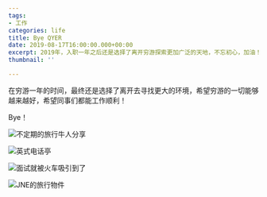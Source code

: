 ```yaml
---
tags:
- 工作
categories: life
title: Bye QYER
date: 2019-08-17T16:00:00.000+00:00
excerpt: 2019年，入职一年之后还是选择了离开穷游探索更加广泛的天地，不忘初心，加油！
thumbnail: ''

---
```

在穷游一年的时间，最终还是选择了离开去寻找更大的环境，希望穷游的一切能够越来越好，希望同事们都能工作顺利！

Bye！

![不定期的旅行牛人分享](https://x.arcto.xyz/2HYxeQ/微信图片_20190818011937_rc9nev.jpg "不定期的旅行牛人分享")

![英式电话亭](https://x.arcto.xyz/f0_z35/微信图片_20190818011907_hxhh3l.jpg "英式电话亭")

![面试就被火车吸引到了](https://x.arcto.xyz/SNuYgr/微信图片_20190818011927_vj5kxb.jpg "面试就被火车吸引到了")

![JNE的旅行物件](https://x.arcto.xyz/F_JFD3/微信图片_20190818011931_owanyw.jpg "JNE的旅行物件")
